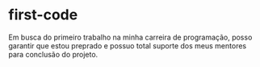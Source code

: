 # first-code
Em busca do primeiro trabalho na minha carreira de programação, posso garantir que estou preprado e possuo total suporte dos meus mentores para conclusão do projeto.
